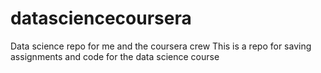 # datasciencecoursera
Data science repo for me and the coursera crew
This is a repo for saving assignments and code for the data science course
